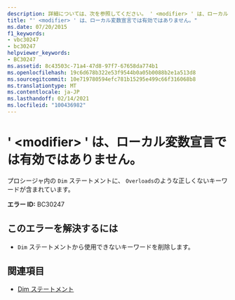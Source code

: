 ```yaml
---
description: 詳細については、次を参照してください。 ' <modifier> ' は、ローカル変数宣言では有効ではありません
title: "' <modifier> ' は、ローカル変数宣言では有効ではありません。"
ms.date: 07/20/2015
f1_keywords:
- vbc30247
- bc30247
helpviewer_keywords:
- BC30247
ms.assetid: 8c43503c-71a4-47d8-97f7-67658da774b1
ms.openlocfilehash: 19c6d678b322e53f9544b0a05b0088b2e1a513d8
ms.sourcegitcommit: 10e719780594efc781b15295e499c66f316068b8
ms.translationtype: MT
ms.contentlocale: ja-JP
ms.lasthandoff: 02/14/2021
ms.locfileid: "100436982"
---
```

# <a name="modifier-is-not-valid-on-a-local-variable-declaration"></a>' \<modifier> ' は、ローカル変数宣言では有効ではありません。

プロシージャ内の `Dim` ステートメントに、 `Overloads`のような正しくないキーワードが含まれています。  
  
 **エラー ID:** BC30247  
  
## <a name="to-correct-this-error"></a>このエラーを解決するには  
  
- `Dim` ステートメントから使用できないキーワードを削除します。  
  
## <a name="see-also"></a>関連項目

- [Dim ステートメント](../language-reference/statements/dim-statement.md)
